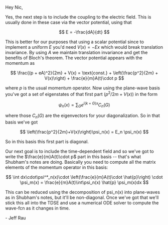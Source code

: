 Hey Nic,

Yes, the next step is to include the coupling to the electric field. This is usually done in these case via the vector potential, using that

$$
E = -\frac{dA}{dt}
$$

This is better for our purposes that using a scalar potential since to implement a uniform $E$ you'd need $V(x) = -Ex$ which would break translation invariance. By using $A$ we maintain translation invariance and get the benefits of Bloch's theorem. The vector potential appears with the momentum as

$$
\frac{(p + eA)^2}{2m} + V(x) = \text{const.} + \left(\frac{p^2}{2m} + V(x)\right) + \frac{e}{m}A(t)\cdot p
$$

where $p$ is the usual momentum operator. Now using the plane-wave basis you've got a set of eigenstates of that first part $(p^2/2m+V(x))$ in the form

$$
\psi_n(x) = \sum_G e^{i(k+G)x} C_n(G)
$$

where those $C_n(G)$ are the eigenvectors for your diagonalization. So in that basis we've got

$$
\left(\frac{p^2}{2m}+V(x)\right)\psi_n(x) = E_n \psi_n(x)
$$

So in this basis this first part is diagonal.

Our next goal is to include the time-dependent field and so we've got to write the $\frac{e}{m}A(t)\cdot p$ part in this basis -- that's what Shubham's notes are doing. Basically you need to compute all the matrix elements
of the momentum operator in this basis:

$$
\int dx\cdot\psi^*_n(x)\cdot \left(\frac{e}{m}A(t)\cdot \hat{p}\right) \cdot \psi_m(x) = \frac{e}{m}A(t)\int\psi_n(x) \hat{p} \psi_m(x)dx
$$

This can be reduced using the decomposition of psi_n(x) into plane-waves as in Shubham's notes, but it'll be non-diagonal. Once we've got that we'll stick this all into the TDSE and use a numerical ODE solver to compute the wave-fcn as it changes in time.

\- Jeff Rau
